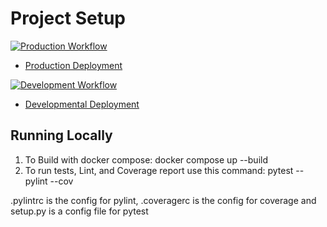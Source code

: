 # Project Setup

[![Production Workflow](https://github.com/kaw393939/docker_flask/actions/workflows/prod.yml/badge.svg)](https://github.com/Kartha97/project/blob/master/.github/workflows/prod.yml)

* [Production Deployment](https://karthat-project4-prod.herokuapp.com/)


[![Development Workflow](https://github.com/kaw393939/docker_flask/actions/workflows/dev.yml/badge.svg)](https://github.com/Kartha97/project/blob/master/.github/workflows/dev.yml)

* [Developmental Deployment](https://karthat-project4-dev.herokuapp.com/)

## Running Locally

1. To Build with docker compose:
   docker compose up --build
2. To run tests, Lint, and Coverage report use this command: pytest --pylint --cov

.pylintrc is the config for pylint, .coveragerc is the config for coverage and setup.py is a config file for pytest